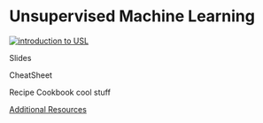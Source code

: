 # Unsupervised Machine Learning
[![introduction to USL](http://img.youtube.com/vi/ScMzIvxBSi4/0.jpg)](http://www.youtube.com/watch?v=ScMzIvxBSi4 "placeholder")

Slides 

CheatSheet

Recipe Cookbook cool stuff

[Additional Resources](https://github.com/Evavanrooijen/TuringMLxDL/tree/master/Week2%20Unsupervised%20Learning/)


